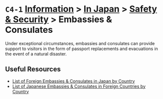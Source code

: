 # `C4-1` [Information](../../) > [In Japan](../) > [Safety & Security](../safty%20and%20security) > Embassies & Consulates

Under exceptional circumstances, embassies and consulates can provide support to visitors in the form of passport replacements and evacuations in the event of a natural disaster.

## Useful Resources
- [List of Foreign Embassies & Consulates in Japan by Country](https://www.japan.travel/en/plan/embassies-foreign/)
- [List of Japanese Embassies & Consulates in Foreign Countries by Country](https://www.japan.travel/en/plan/embassies-japanese/)
